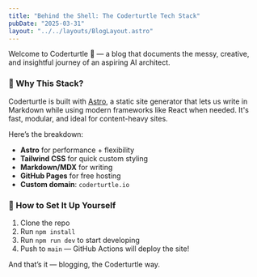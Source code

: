 ```yaml
---
title: "Behind the Shell: The Coderturtle Tech Stack"
pubDate: "2025-03-31"
layout: "../../layouts/BlogLayout.astro"
---
```


Welcome to Coderturtle 🐢 — a blog that documents the messy, creative, and insightful journey of an aspiring AI architect.

### 🧠 Why This Stack?

Coderturtle is built with [Astro](https://astro.build), a static site generator that lets us write in Markdown while using modern frameworks like React when needed. It's fast, modular, and ideal for content-heavy sites.

Here’s the breakdown:

- **Astro** for performance + flexibility
- **Tailwind CSS** for quick custom styling
- **Markdown/MDX** for writing
- **GitHub Pages** for free hosting
- **Custom domain**: `coderturtle.io`

### 🚀 How to Set It Up Yourself

1. Clone the repo  
2. Run `npm install`  
3. Run `npm run dev` to start developing  
4. Push to `main` — GitHub Actions will deploy the site!

And that’s it — blogging, the Coderturtle way.
